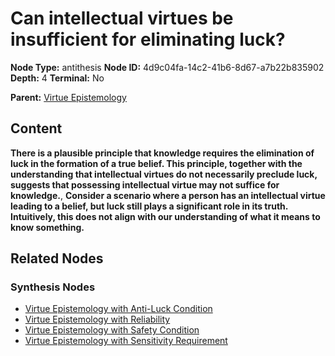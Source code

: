 # Can intellectual virtues be insufficient for eliminating luck?

**Node Type:** antithesis
**Node ID:** 4d9c04fa-14c2-41b6-8d67-a7b22b835902
**Depth:** 4
**Terminal:** No

**Parent:** [Virtue Epistemology](virtue-epistemology-synthesis-245d2186-db5b-4e1f-a57f-c28f35b4f87d.md)

## Content

**There is a plausible principle that knowledge requires the elimination of luck in the formation of a true belief. This principle, together with the understanding that intellectual virtues do not necessarily preclude luck, suggests that possessing intellectual virtue may not suffice for knowledge.**, **Consider a scenario where a person has an intellectual virtue leading to a belief, but luck still plays a significant role in its truth. Intuitively, this does not align with our understanding of what it means to know something.**

## Related Nodes

### Synthesis Nodes

- [Virtue Epistemology with Anti-Luck Condition](virtue-epistemology-with-anti-luck-condition-synthesis-b9d07f3f-006a-4cf7-b664-c22dbcf5774d.md)
- [Virtue Epistemology with Reliability](virtue-epistemology-with-reliability-synthesis-830744c6-3da7-42a6-bfc7-73ad876fb723.md)
- [Virtue Epistemology with Safety Condition](virtue-epistemology-with-safety-condition-synthesis-23899c76-49c4-471a-b52b-28256dbba6d3.md)
- [Virtue Epistemology with Sensitivity Requirement](virtue-epistemology-with-sensitivity-requirement-synthesis-130aebd9-5bb7-4c85-a2a8-bc6eab747e14.md)
